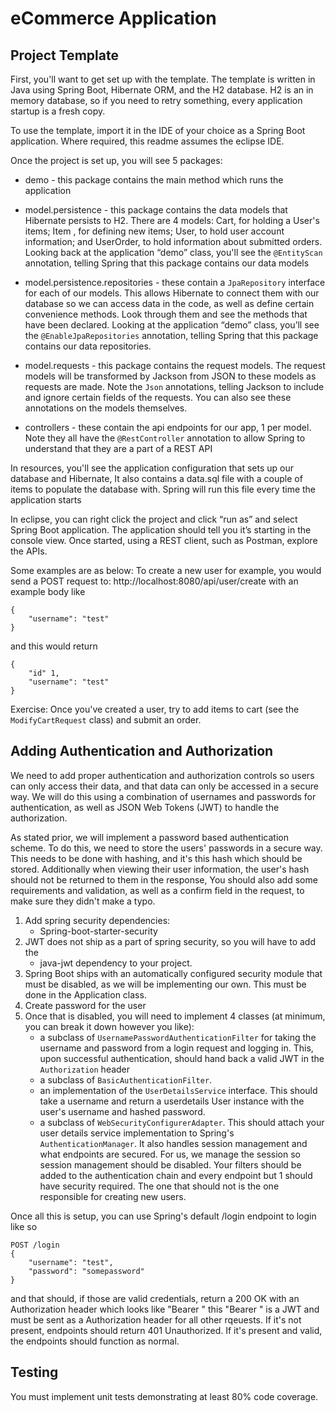 # eCommerce Application
## Project Template
First, you'll want to get set up with the template. The template is written in Java using Spring Boot, Hibernate ORM, and the H2 database. H2 is an in memory database, so if you need to retry something, every application startup is a fresh copy.

To use the template, import it in the IDE of your choice as a Spring Boot application. Where required, this readme assumes the eclipse IDE.

Once the project is set up, you will see 5 packages:

* demo - this package contains the main method which runs the application

* model.persistence - this package contains the data models that Hibernate persists to H2. There are 4 models: Cart, for holding a User's items; Item , for defining new items; User, to hold user account information; and UserOrder, to hold information about submitted orders. Looking back at the application “demo” class, you'll see the `@EntityScan` annotation, telling Spring that this package contains our data models

* model.persistence.repositories - these contain a `JpaRepository` interface for each of our models. This allows Hibernate to connect them with our database so we can access data in the code, as well as define certain convenience methods. Look through them and see the methods that have been declared. Looking at the application “demo” class, you’ll see the `@EnableJpaRepositories` annotation, telling Spring that this package contains our data repositories.

* model.requests - this package contains the request models. The request models will be transformed by Jackson from JSON to these models as requests are made. Note the `Json` annotations, telling Jackson to include and ignore certain fields of the requests. You can also see these annotations on the models themselves.

* controllers - these contain the api endpoints for our app, 1 per model. Note they all have the `@RestController` annotation to allow Spring to understand that they are a part of a REST API

In resources, you'll see the application configuration that sets up our database and Hibernate, It also contains a data.sql file with a couple of items to populate the database with. Spring will run this file every time the application starts

In eclipse, you can right click the project and click  “run as” and select Spring Boot application. The application should tell you it’s starting in the console view. Once started, using a REST client, such as Postman, explore the APIs.

Some examples are as below:
To create a new user for example, you would send a POST request to:
http://localhost:8080/api/user/create with an example body like 

```
{
    "username": "test"
}
```


and this would return
```
{
    "id" 1,
    "username": "test"
}
```


Exercise:
Once you've created a user, try  to add items to cart (see the `ModifyCartRequest` class) and submit an order. 

## Adding Authentication and Authorization
We need to add proper authentication and authorization controls so users can only access their data, and that data can only be accessed in a secure way. We will do this using a combination of usernames and passwords for authentication, as well as JSON Web Tokens (JWT) to handle the authorization.

As stated prior, we will implement a password based authentication scheme. To do this, we need to store the users' passwords in a secure way. This needs to be done with hashing, and it's this hash which should be stored. Additionally when viewing their user information, the user's hash should not be returned to them in the response, You should also add some requirements and validation, as well as a confirm field in the request, to make sure they didn't make a typo. 

1. Add spring security dependencies: 
   * Spring-boot-starter-security
1. JWT does not ship as a part of spring security, so you will have to add the 
   * java-jwt dependency to your project. 
1. Spring Boot ships with an automatically configured security module that must be disabled, as we will be implementing our own. This must be done in the Application class.
2. Create password for the user
3. Once that is disabled, you will need to implement 4 classes (at minimum, you can break it down however you like):
   * a subclass of `UsernamePasswordAuthenticationFilter` for taking the username and password from a login request and logging in. This, upon successful authentication, should hand back a valid JWT in the `Authorization` header
   * a subclass of `BasicAuthenticationFilter`. 
   * an implementation of the `UserDetailsService` interface. This should take a username and return a userdetails User instance with the user's username and hashed password.
   *  a subclass of `WebSecurityConfigurerAdapter`. This should attach your user details service implementation to Spring's `AuthenticationManager`. It also handles session management and what endpoints are secured. For us, we manage the session so session management should be disabled. Your filters should be added to the authentication chain and every endpoint but 1 should have security required. The one that should not is the one responsible for creating new users.


Once all this is setup, you can use Spring's default /login endpoint to login like so

```
POST /login 
{
    "username": "test",
    "password": "somepassword"
}
```

and that should, if those are valid credentials, return a 200 OK with an Authorization header which looks like "Bearer <data>" this "Bearer <data>" is a JWT and must be sent as a Authorization header for all other rqeuests. If it's not present, endpoints should return 401 Unauthorized. If it's present and valid, the endpoints should function as normal.

## Testing
You must implement unit tests demonstrating at least 80% code coverage.
